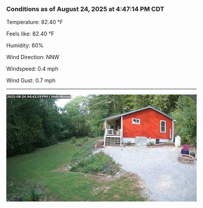 ### Conditions as of August 24, 2025 at 4:47:14 PM CDT 

Temperature: 82.40 &deg;F

Feels like: 82.40 &deg;F

Humidity: 60%

Wind Direction: NNW

Windspeed: 0.4 mph

Wind Gust: 0.7 mph

---

<img src="./images/latest.jpeg"/>

